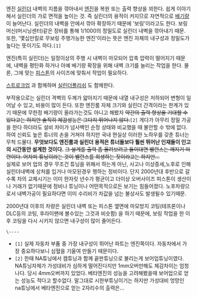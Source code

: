 엔진 [실린더](%EC%8B%A4%EB%A6%B0%EB%8D%94.md) 내벽의 지름을 깎아내서
[엔진](%EC%97%94%EC%A7%84.md)을 복원 또는 출력 향상을 꾀한다. 쉽게 이야기해서 실린더의 가로 면적을 높이는 것.
즉 실린더의 용적이 커지므로 자연적으로 [배기량](%EB%B0%B0%EA%B8%B0%EB%9F%89.md)이 늘어난다. 실린더의 내벽을
안에서 깎아 확장하기 때문에 '보링'이라고도 한다. 보링머신(머시닝센터)같은 장비를 통해 1/1000의 정밀도로 실린더 내벽을 깎아내기
때문. 또한, '몇십만킬로 무보링 주행가능한 엔진'이라는 뜻은 엔진 자체의 내구성과 정밀도가 높다는 뜻이기도 하다.`[1]`

엔진(특히 실린더)는 일정이상의 주행 시 내벽이 마모되어 압축 압력이 떨어지기 때문에, 내벽을 평탄화 하거나 아예 배기량 확장을 위해 내벽
크기를 늘리는 작업을 한다. 물론, 그에 맞는 [피스톤](%ED%94%BC%EC%8A%A4%ED%86%A4.md)의 사이즈에 맞춰서
작업이 필요하다.

[스트로크업](%EC%8A%A4%ED%8A%B8%EB%A1%9C%ED%81%AC%EC%97%85.md) 과 함께하며 [실린더폴리쉬](%EC%8B%A4%EB%A6%B0%EB%8D%94%20%ED%8F%B4%EB%A6%AC%EC%89%AC.md) 도 함께한다.

부작용으로는 실린더 격벽의 두께가 얇아지기 때문에 내열 내구성은 저하되어 변형이 일어날 수 있고, 비용이 많이 든다. 또한 엔진룸 자체
크기와 실린더 간격이라는 한계가 있기 때문에 무한정 배기량이 올라가는것도 아니고 해봤자 <del>약간의 출력 향상을 기대할 수 있다고는
하지만 솔직히 체감성능은 그다지 뛰어나지 않다.</del>`[2]` 게다가 아무리 정밀 가공을 한다 하더라도 설비 차이가 넘사벽인 순정
상태와 비교했을 때 불안할 수 밖에 없다. 하여 신뢰도 높은 튜너의 손을 거쳐야 하지만 국내 현실상 이러한 노하우를 갖춘 튜너는 무척
드물다. **무엇보다도 엔진룸과 실린더 용적은 튜너들보다 훨씬 뛰어난 인재들이 인고의 시간동안 설계한 것이다.** <del>그 설계를 출력
좀 올려보려고 들이대면 밸런스는 깨지기 마련이다. 어차피 튜닝이라는 것이 밸런스를 희생하는 짓이라고는 하지만...</del>  
실제로 보어 업의 경우 무조건 튜닝을 위해서 하는게 아닌, 사고나 이상증세,노후로 인해 실린더내벽에 상처를 입거나 마모된경우 행하는
정비이다. 단지 2000년대 후반으로 갈수록 차의 교체시기는 이미 한자릿 년수가 평균이고 더이상 오버사이즈 피스톤이 생산이나 거래가
없기때문에 정비나 튜닝이나 어떤목적으로든 보기는 힘들어졌다. 노후차량으로서 내벽가공이 필요하다면 이미 수리비가 차값을 넘는 불상사도 발생될수
있기때문.

2000년대 이후의 차량은 실린더 내벽 또는 피스톤 옆면에 마모방지 코팅(테프론이나 DLC등의 코팅, 후라이팬에 볼수있는 그것과 비슷함) 을
하기 때문에, 보링 작업을 한 이후 코팅을 다시 시키지 않으면 내구성이 많이 줄어든다.

`\----`

  * `[1]` 실제 자동차 부품 중 가장 내구성이 뛰어난 파트는 엔진쪽이다. 자동차에서 가장 중요하다보니 심혈을 기울여 만들기 때문이다.
  * `[2]` 한때 NA튜닝에서 캠튜닝과 함께 끝판튜닝으로 불리는게 보어업튜닝이였다. NA튜닝자체가 가성대비가 심하게 떨어진다지만 1mm오버만해도 체감차이는 엄청나다. 당시 4mm오버까지 있었다. 베타엔진의 성능을 고려해봤을때 보어업으로 얻는 성능도 적다고 할수없다. 말그대로 시한부튜닝이기는 하지만 가성대비 엉망인 na튜닝에서 베타엔진으로 얻는 2자리수의 출력은...

